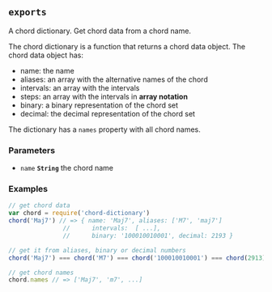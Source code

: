 ## `exports`

A chord dictionary. Get chord data from a chord name.

The chord dictionary is a function that returns a chord data object.
The chord data object has:

- name: the name
- aliases: an array with the alternative names of the chord
- intervals: an array with the intervals
- steps: an array with the intervals in __array notation__
- binary: a binary representation of the chord set
- decimal: the decimal representation of the chord set

The dictionary has a `names` property with all chord names.

### Parameters

* `name` **`String`** the chord name


### Examples

```js
// get chord data
var chord = require('chord-dictionary')
chord('Maj7') // => { name: 'Maj7', aliases: ['M7', 'maj7']
               //      intervals:  [ ...],
               //      binary: '100010010001', decimal: 2193 }
```
```js
// get it from aliases, binary or decimal numbers
chord('Maj7') === chord('M7') === chord('100010010001') === chord(2913)
```
```js
// get chord names
chord.names // => ['Maj7', 'm7', ...]
```




